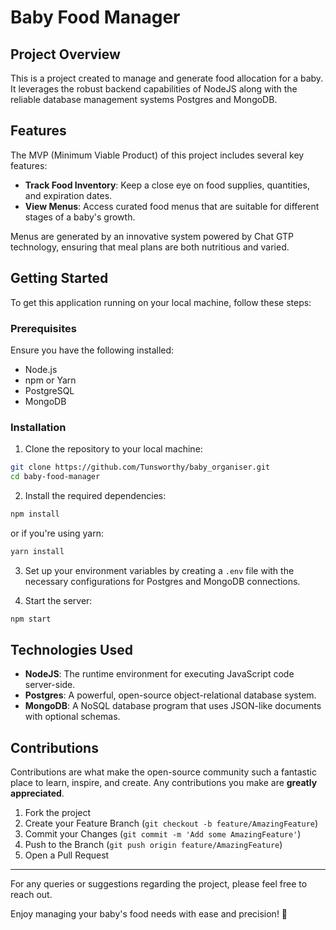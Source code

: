 # Baby Food Manager

## Project Overview
This is a project created to manage and generate food allocation for a baby. It leverages the robust backend capabilities of NodeJS along with the reliable database management systems Postgres and MongoDB.

## Features
The MVP (Minimum Viable Product) of this project includes several key features:

- **Track Food Inventory**: Keep a close eye on food supplies, quantities, and expiration dates.
- **View Menus**: Access curated food menus that are suitable for different stages of a baby's growth.

Menus are generated by an innovative system powered by Chat GTP technology, ensuring that meal plans are both nutritious and varied.

## Getting Started

To get this application running on your local machine, follow these steps:

### Prerequisites

Ensure you have the following installed:
- Node.js
- npm or Yarn
- PostgreSQL
- MongoDB

### Installation

1. Clone the repository to your local machine:
```bash
git clone https://github.com/Tunsworthy/baby_organiser.git
cd baby-food-manager
```

2. Install the required dependencies:
```bash
npm install
```
or if you're using yarn:
```bash
yarn install
```

3. Set up your environment variables by creating a `.env` file with the necessary configurations for Postgres and MongoDB connections.


5. Start the server:
```bash
npm start
```

## Technologies Used

- **NodeJS**: The runtime environment for executing JavaScript code server-side.
- **Postgres**: A powerful, open-source object-relational database system.
- **MongoDB**: A NoSQL database program that uses JSON-like documents with optional schemas.

## Contributions

Contributions are what make the open-source community such a fantastic place to learn, inspire, and create. Any contributions you make are **greatly appreciated**.

1. Fork the project
2. Create your Feature Branch (`git checkout -b feature/AmazingFeature`)
3. Commit your Changes (`git commit -m 'Add some AmazingFeature'`)
4. Push to the Branch (`git push origin feature/AmazingFeature`)
5. Open a Pull Request

---

For any queries or suggestions regarding the project, please feel free to reach out.

Enjoy managing your baby's food needs with ease and precision! 🍼